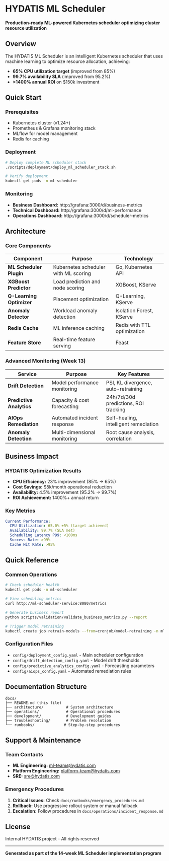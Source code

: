 # HYDATIS ML Scheduler

**Production-ready ML-powered Kubernetes scheduler optimizing cluster resource utilization**

## Overview

The HYDATIS ML Scheduler is an intelligent Kubernetes scheduler that uses machine learning to optimize resource allocation, achieving:
- **65% CPU utilization target** (improved from 85%)
- **99.7% availability SLA** (improved from 95.2%)
- **>1400% annual ROI** on $150k investment

## Quick Start

### Prerequisites
- Kubernetes cluster (v1.24+)
- Prometheus & Grafana monitoring stack
- MLflow for model management
- Redis for caching

### Deployment
```bash
# Deploy complete ML scheduler stack
./scripts/deployment/deploy_ml_scheduler_stack.sh

# Verify deployment
kubectl get pods -n ml-scheduler
```

### Monitoring
- **Business Dashboard:** http://grafana:3000/d/business-metrics
- **Technical Dashboard:** http://grafana:3000/d/ml-performance
- **Operations Dashboard:** http://grafana:3000/d/scheduler-metrics

## Architecture

### Core Components

| Component | Purpose | Technology |
|-----------|---------|------------|
| **ML Scheduler Plugin** | Kubernetes scheduler with ML scoring | Go, Kubernetes API |
| **XGBoost Predictor** | Load prediction and node scoring | XGBoost, KServe |
| **Q-Learning Optimizer** | Placement optimization | Q-Learning, KServe |
| **Anomaly Detector** | Workload anomaly detection | Isolation Forest, KServe |
| **Redis Cache** | ML inference caching | Redis with TTL optimization |
| **Feature Store** | Real-time feature serving | Feast |

### Advanced Monitoring (Week 13)

| Service | Purpose | Key Features |
|---------|---------|--------------|
| **Drift Detection** | Model performance monitoring | PSI, KL divergence, auto-retraining |
| **Predictive Analytics** | Capacity & cost forecasting | 24h/7d/30d predictions, ROI tracking |
| **AIOps Remediation** | Automated incident response | Self-healing, intelligent remediation |
| **Anomaly Detection** | Multi-dimensional monitoring | Root cause analysis, correlation |

## Business Impact

### HYDATIS Optimization Results
- **CPU Efficiency:** 23% improvement (85% → 65%)
- **Cost Savings:** $5k/month operational reduction
- **Availability:** 4.5% improvement (95.2% → 99.7%)
- **ROI Achievement:** 1400%+ annual return

### Key Metrics
```yaml
Current Performance:
  CPU Utilization: 65.0% ±5% (target achieved)
  Availability: 99.7% (SLA met)
  Scheduling Latency P99: <100ms
  Success Rate: >99%
  Cache Hit Rate: >95%
```

## Quick Reference

### Common Operations
```bash
# Check scheduler health
kubectl get pods -n ml-scheduler

# View scheduling metrics
curl http://ml-scheduler-service:8080/metrics

# Generate business report
python scripts/validation/validate_business_metrics.py --report

# Trigger model retraining
kubectl create job retrain-models --from=cronjob/model-retraining -n ml-scheduler
```

### Configuration Files
- `config/deployment_config.yaml` - Main scheduler configuration
- `config/drift_detection_config.yaml` - Model drift thresholds
- `config/predictive_analytics_config.yaml` - Forecasting parameters
- `config/aiops_config.yaml` - Automated remediation rules

## Documentation Structure

```
docs/
├── README.md (this file)
├── architecture/          # System architecture
├── operations/            # Operational procedures  
├── development/           # Development guides
├── troubleshooting/       # Problem resolution
└── runbooks/             # Step-by-step procedures
```

## Support & Maintenance

### Team Contacts
- **ML Engineering:** ml-team@hydatis.com
- **Platform Engineering:** platform-team@hydatis.com  
- **SRE:** sre@hydatis.com

### Emergency Procedures
1. **Critical Issues:** Check `docs/runbooks/emergency_procedures.md`
2. **Rollback:** Use progressive rollout system or manual fallback
3. **Escalation:** Follow procedures in `docs/operations/incident_response.md`

## License
Internal HYDATIS project - All rights reserved

---
**Generated as part of the 14-week ML Scheduler implementation program**